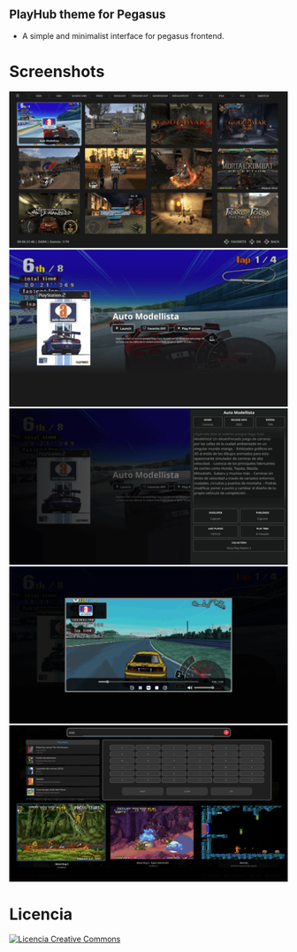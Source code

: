 ## PlayHub theme for Pegasus

- A simple and minimalist interface for pegasus frontend.

# Screenshots

![screenshots0](https://github.com/ZagonAb/PlayHub/blob/b4e87bb1579a1c8f4903669e83e24600a39528af/.meta/screenshots/screen.png)
![screenshots1](https://github.com/ZagonAb/PlayHub/blob/b4e87bb1579a1c8f4903669e83e24600a39528af/.meta/screenshots/screen1.png)
![screenshots2](https://github.com/ZagonAb/PlayHub/blob/b4e87bb1579a1c8f4903669e83e24600a39528af/.meta/screenshots/screen2.png)
![screenshots3](https://github.com/ZagonAb/PlayHub/blob/b4e87bb1579a1c8f4903669e83e24600a39528af/.meta/screenshots/screen3.png)
![screenshots3](https://github.com/ZagonAb/PlayHub/blob/7b28faa827eccd34f90d119d3c16f76dbfee9d9b/.meta/screenshots/screen4.png )
# Licencia
<a rel="license" href="http://creativecommons.org/licenses/by-nc-sa/4.0/"><img alt="Licencia Creative Commons" style="border-width:0" src="https://i.creativecommons.org/l/by-nc-sa/4.0/88x31.png" /></a><br /><a rel="license" href="http://creativecommons.org/licenses/by-nc-sa/4.0/"></a>
